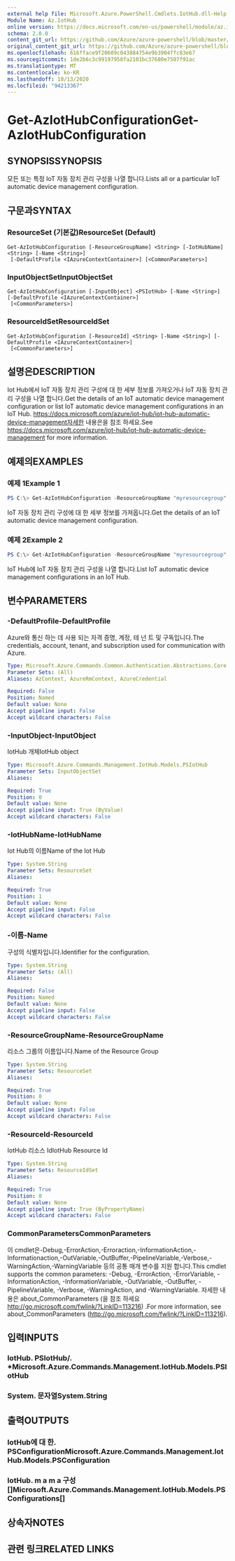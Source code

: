```yaml
---
external help file: Microsoft.Azure.PowerShell.Cmdlets.IotHub.dll-Help.xml
Module Name: Az.IotHub
online version: https://docs.microsoft.com/en-us/powershell/module/az.iothub/get-aziothubconfiguration
schema: 2.0.0
content_git_url: https://github.com/Azure/azure-powershell/blob/master/src/IotHub/IotHub/help/Get-AzIotHubConfiguration.md
original_content_git_url: https://github.com/Azure/azure-powershell/blob/master/src/IotHub/IotHub/help/Get-AzIotHubConfiguration.md
ms.openlocfilehash: 616fface9f20609c043884754e9b3904ffc83e67
ms.sourcegitcommit: 1de2b6c3c99197958fa2101bc37680e7507f91ac
ms.translationtype: MT
ms.contentlocale: ko-KR
ms.lasthandoff: 10/13/2020
ms.locfileid: "94213367"
---
```

# <span data-ttu-id="e2721-101">Get-AzIotHubConfiguration</span><span class="sxs-lookup"><span data-stu-id="e2721-101">Get-AzIotHubConfiguration</span></span>

## <span data-ttu-id="e2721-102">SYNOPSIS</span><span class="sxs-lookup"><span data-stu-id="e2721-102">SYNOPSIS</span></span>
<span data-ttu-id="e2721-103">모든 또는 특정 IoT 자동 장치 관리 구성을 나열 합니다.</span><span class="sxs-lookup"><span data-stu-id="e2721-103">Lists all or a particular IoT automatic device management configuration.</span></span>

## <span data-ttu-id="e2721-104">구문과</span><span class="sxs-lookup"><span data-stu-id="e2721-104">SYNTAX</span></span>

### <span data-ttu-id="e2721-105">ResourceSet (기본값)</span><span class="sxs-lookup"><span data-stu-id="e2721-105">ResourceSet (Default)</span></span>
```
Get-AzIotHubConfiguration [-ResourceGroupName] <String> [-IotHubName] <String> [-Name <String>]
 [-DefaultProfile <IAzureContextContainer>] [<CommonParameters>]
```

### <span data-ttu-id="e2721-106">InputObjectSet</span><span class="sxs-lookup"><span data-stu-id="e2721-106">InputObjectSet</span></span>
```
Get-AzIotHubConfiguration [-InputObject] <PSIotHub> [-Name <String>] [-DefaultProfile <IAzureContextContainer>]
 [<CommonParameters>]
```

### <span data-ttu-id="e2721-107">ResourceIdSet</span><span class="sxs-lookup"><span data-stu-id="e2721-107">ResourceIdSet</span></span>
```
Get-AzIotHubConfiguration [-ResourceId] <String> [-Name <String>] [-DefaultProfile <IAzureContextContainer>]
 [<CommonParameters>]
```

## <span data-ttu-id="e2721-108">설명은</span><span class="sxs-lookup"><span data-stu-id="e2721-108">DESCRIPTION</span></span>
<span data-ttu-id="e2721-109">Iot Hub에서 IoT 자동 장치 관리 구성에 대 한 세부 정보를 가져오거나 IoT 자동 장치 관리 구성을 나열 합니다.</span><span class="sxs-lookup"><span data-stu-id="e2721-109">Get the details of an IoT automatic device management configuration or list IoT automatic device management configurations in an IoT Hub.</span></span>
<span data-ttu-id="e2721-110"> https://docs.microsoft.com/azure/iot-hub/iot-hub-automatic-device-management자세한 내용은을 참조 하세요.</span><span class="sxs-lookup"><span data-stu-id="e2721-110">See https://docs.microsoft.com/azure/iot-hub/iot-hub-automatic-device-management for more information.</span></span>

## <span data-ttu-id="e2721-111">예제의</span><span class="sxs-lookup"><span data-stu-id="e2721-111">EXAMPLES</span></span>

### <span data-ttu-id="e2721-112">예제 1</span><span class="sxs-lookup"><span data-stu-id="e2721-112">Example 1</span></span>
```powershell
PS C:\> Get-AzIotHubConfiguration -ResourceGroupName "myresourcegroup" -IotHubName "myiothub" -Name "config1"
```

<span data-ttu-id="e2721-113">IoT 자동 장치 관리 구성에 대 한 세부 정보를 가져옵니다.</span><span class="sxs-lookup"><span data-stu-id="e2721-113">Get the details of an IoT automatic device management configuration.</span></span>

### <span data-ttu-id="e2721-114">예제 2</span><span class="sxs-lookup"><span data-stu-id="e2721-114">Example 2</span></span>
```powershell
PS C:\> Get-AzIotHubConfiguration -ResourceGroupName "myresourcegroup" -IotHubName "myiothub"
```

<span data-ttu-id="e2721-115">IoT Hub에 IoT 자동 장치 관리 구성을 나열 합니다.</span><span class="sxs-lookup"><span data-stu-id="e2721-115">List IoT automatic device management configurations in an IoT Hub.</span></span>

## <span data-ttu-id="e2721-116">변수</span><span class="sxs-lookup"><span data-stu-id="e2721-116">PARAMETERS</span></span>

### <span data-ttu-id="e2721-117">-DefaultProfile</span><span class="sxs-lookup"><span data-stu-id="e2721-117">-DefaultProfile</span></span>
<span data-ttu-id="e2721-118">Azure와 통신 하는 데 사용 되는 자격 증명, 계정, 테 넌 트 및 구독입니다.</span><span class="sxs-lookup"><span data-stu-id="e2721-118">The credentials, account, tenant, and subscription used for communication with Azure.</span></span>

```yaml
Type: Microsoft.Azure.Commands.Common.Authentication.Abstractions.Core.IAzureContextContainer
Parameter Sets: (All)
Aliases: AzContext, AzureRmContext, AzureCredential

Required: False
Position: Named
Default value: None
Accept pipeline input: False
Accept wildcard characters: False
```

### <span data-ttu-id="e2721-119">-InputObject</span><span class="sxs-lookup"><span data-stu-id="e2721-119">-InputObject</span></span>
<span data-ttu-id="e2721-120">IotHub 개체</span><span class="sxs-lookup"><span data-stu-id="e2721-120">IotHub object</span></span>

```yaml
Type: Microsoft.Azure.Commands.Management.IotHub.Models.PSIotHub
Parameter Sets: InputObjectSet
Aliases:

Required: True
Position: 0
Default value: None
Accept pipeline input: True (ByValue)
Accept wildcard characters: False
```

### <span data-ttu-id="e2721-121">-IotHubName</span><span class="sxs-lookup"><span data-stu-id="e2721-121">-IotHubName</span></span>
<span data-ttu-id="e2721-122">Iot Hub의 이름</span><span class="sxs-lookup"><span data-stu-id="e2721-122">Name of the Iot Hub</span></span>

```yaml
Type: System.String
Parameter Sets: ResourceSet
Aliases:

Required: True
Position: 1
Default value: None
Accept pipeline input: False
Accept wildcard characters: False
```

### <span data-ttu-id="e2721-123">-이름</span><span class="sxs-lookup"><span data-stu-id="e2721-123">-Name</span></span>
<span data-ttu-id="e2721-124">구성의 식별자입니다.</span><span class="sxs-lookup"><span data-stu-id="e2721-124">Identifier for the configuration.</span></span>

```yaml
Type: System.String
Parameter Sets: (All)
Aliases:

Required: False
Position: Named
Default value: None
Accept pipeline input: False
Accept wildcard characters: False
```

### <span data-ttu-id="e2721-125">-ResourceGroupName</span><span class="sxs-lookup"><span data-stu-id="e2721-125">-ResourceGroupName</span></span>
<span data-ttu-id="e2721-126">리소스 그룹의 이름입니다.</span><span class="sxs-lookup"><span data-stu-id="e2721-126">Name of the Resource Group</span></span>

```yaml
Type: System.String
Parameter Sets: ResourceSet
Aliases:

Required: True
Position: 0
Default value: None
Accept pipeline input: False
Accept wildcard characters: False
```

### <span data-ttu-id="e2721-127">-ResourceId</span><span class="sxs-lookup"><span data-stu-id="e2721-127">-ResourceId</span></span>
<span data-ttu-id="e2721-128">IotHub 리소스 Id</span><span class="sxs-lookup"><span data-stu-id="e2721-128">IotHub Resource Id</span></span>

```yaml
Type: System.String
Parameter Sets: ResourceIdSet
Aliases:

Required: True
Position: 0
Default value: None
Accept pipeline input: True (ByPropertyName)
Accept wildcard characters: False
```

### <span data-ttu-id="e2721-129">CommonParameters</span><span class="sxs-lookup"><span data-stu-id="e2721-129">CommonParameters</span></span>
<span data-ttu-id="e2721-130">이 cmdlet은-Debug,-ErrorAction,-Erroraction,-InformationAction,-Informationaction,-OutVariable,-OutBuffer,-PipelineVariable,-Verbose,-WarningAction,-WarningVariable 등의 공통 매개 변수를 지원 합니다.</span><span class="sxs-lookup"><span data-stu-id="e2721-130">This cmdlet supports the common parameters: -Debug, -ErrorAction, -ErrorVariable, -InformationAction, -InformationVariable, -OutVariable, -OutBuffer, -PipelineVariable, -Verbose, -WarningAction, and -WarningVariable.</span></span> <span data-ttu-id="e2721-131">자세한 내용은 about_CommonParameters (을 참조 하세요 http://go.microsoft.com/fwlink/?LinkID=113216) .</span><span class="sxs-lookup"><span data-stu-id="e2721-131">For more information, see about_CommonParameters (http://go.microsoft.com/fwlink/?LinkID=113216).</span></span>

## <span data-ttu-id="e2721-132">입력</span><span class="sxs-lookup"><span data-stu-id="e2721-132">INPUTS</span></span>

### <span data-ttu-id="e2721-133">IotHub. PSIotHub/. \*</span><span class="sxs-lookup"><span data-stu-id="e2721-133">Microsoft.Azure.Commands.Management.IotHub.Models.PSIotHub</span></span>

### <span data-ttu-id="e2721-134">System. 문자열</span><span class="sxs-lookup"><span data-stu-id="e2721-134">System.String</span></span>

## <span data-ttu-id="e2721-135">출력</span><span class="sxs-lookup"><span data-stu-id="e2721-135">OUTPUTS</span></span>

### <span data-ttu-id="e2721-136">IotHub에 대 한. PSConfiguration</span><span class="sxs-lookup"><span data-stu-id="e2721-136">Microsoft.Azure.Commands.Management.IotHub.Models.PSConfiguration</span></span>

### <span data-ttu-id="e2721-137">IotHub. m a m a 구성 []</span><span class="sxs-lookup"><span data-stu-id="e2721-137">Microsoft.Azure.Commands.Management.IotHub.Models.PSConfigurations[]</span></span>

## <span data-ttu-id="e2721-138">상속자</span><span class="sxs-lookup"><span data-stu-id="e2721-138">NOTES</span></span>

## <span data-ttu-id="e2721-139">관련 링크</span><span class="sxs-lookup"><span data-stu-id="e2721-139">RELATED LINKS</span></span>
